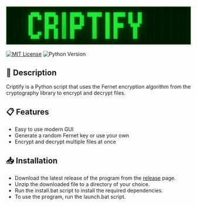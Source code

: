 ![banner](./media/banner.png)

[![MIT License](https://img.shields.io/badge/license-MIT-green.svg)](https://opensource.org/licenses/MIT)
![Python Version](https://img.shields.io/badge/python-3.6%20%7C%203.7%20%7C%203.8%20%7C%203.9%20%7C%203.10-blue)

## 📝 Description

Criptify is a Python script that uses the Fernet encryption algorithm from the cryptography library to encrypt and decrypt files.

## 📋 Features

- Easy to use modern GUI
- Generate a random Fernet key or use your own
- Encrypt and decrypt multiple files at once

## 📥 Installation

- Download the latest release of the program from the [release](https://github.com/Wrynch/Criptify/releases/latest) page.
- Unzip the downloaded file to a directory of your choice.
- Run the install.bat script to install the required dependencies.
- To use the program, run the launch.bat script.

